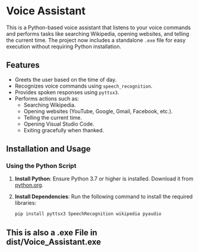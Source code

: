 # Voice Assistant

This is a Python-based voice assistant that listens to your voice commands and performs tasks like searching Wikipedia, opening websites, and telling the current time. The project now includes a standalone `.exe` file for easy execution without requiring Python installation.

## Features

- Greets the user based on the time of day.
- Recognizes voice commands using `speech_recognition`.
- Provides spoken responses using `pyttsx3`.
- Performs actions such as:
  - Searching Wikipedia.
  - Opening websites (YouTube, Google, Gmail, Facebook, etc.).
  - Telling the current time.
  - Opening Visual Studio Code.
  - Exiting gracefully when thanked.

## Installation and Usage

### Using the Python Script

1. **Install Python**: Ensure Python 3.7 or higher is installed. Download it from [python.org](https://www.python.org/downloads/).

2. **Install Dependencies**: Run the following command to install the required libraries:
   ```bash
   pip install pyttsx3 SpeechRecognition wikipedia pyaudio


## This is also a .exe File in dist/Voice_Assistant.exe

